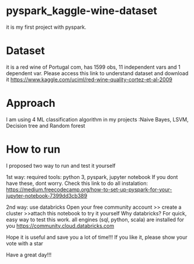 # pyspark_kaggle-wine-dataset
it is my first project with pyspark.

# Dataset
it is a red wine of Portugal com, has 1599 obs, 11 independent vars and 1 dependent var.
Please access this link to understand dataset and download it
https://www.kaggle.com/uciml/red-wine-quality-cortez-et-al-2009

# Approach
I am using 4 ML classification algorithm in my projects :Naive Bayes, LSVM, Decision tree and Random forest

# How to run
I proposed two way to run and test it yourself

1st way: required tools: python 3, pyspark, jupyter notebook
If you dont have these, dont worry. Check this link to do all instalation: 
https://medium.freecodecamp.org/how-to-set-up-pyspark-for-your-jupyter-notebook-7399dd3cb389

2nd way: use databricks
Open your free community account >> create a cluster >>attach this notebook to try it yourself
Why databricks? For quick, easy way to test this work. all engines (sql, python, scala) are installed for you 
https://community.cloud.databricks.com

Hope it is useful and save you a lot of time!!!
If you like it, please show your vote with a star 

Have a great day!!!
